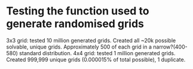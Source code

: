 # Testing the function used to generate randomised grids

3x3 grid: tested 10 million generated grids. 
Created all ~20k possible solvable, unique grids. Approximately 500 of each grid in a narrow?(400-580) standard distribution.
4x4 grid: tested 1 million generated grids.
Created 999,999 unique grids (0.000015% of total possible), 1 duplicate. 
